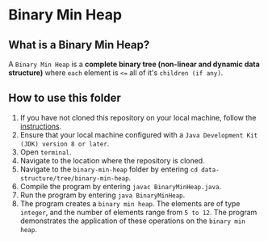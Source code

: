 # Binary Min Heap

## What is a Binary Min Heap?
A `Binary Min Heap` is a **complete binary tree (non-linear and dynamic data structure)** where `each` element is `<=` all of it's `children (if any)`.

## How to use this folder
1. If you have not cloned this repository on your local machine, follow the [instructions](https://github.com/shumarb/learning#how-to-use-this-repository).
2. Ensure that your local machine configured with a `Java Development Kit (JDK) version 8 or later`.
3. Open `terminal`.
4. Navigate to the location where the repository is cloned.
5. Navigate to the `binary-min-heap` folder by entering `cd data-structure/tree/binary-min-heap`.
6. Compile the program by entering `javac BinaryMinHeap.java`.
7. Run the program by entering `java BinaryMinHeap`.
8. The program creates a `binary min heap`. The elements are of type `integer`, and the number of elements range from `5 to 12`. The program demonstrates the application of these operations on the `binary min heap`.